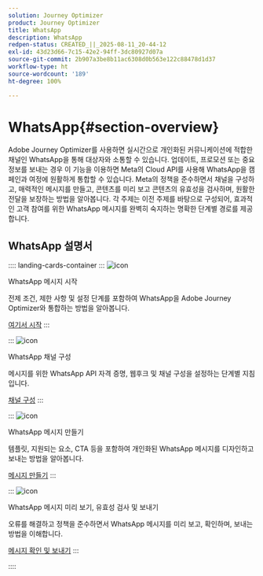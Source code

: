 ```yaml
---
solution: Journey Optimizer
product: Journey Optimizer
title: WhatsApp
description: WhatsApp
redpen-status: CREATED_||_2025-08-11_20-44-12
exl-id: 43d23d66-7c15-42e2-94ff-3dc80927d07a
source-git-commit: 2b907a3be8b11ac6308d0b563e122c88478d1d37
workflow-type: ht
source-wordcount: '189'
ht-degree: 100%

---
```


# WhatsApp{#section-overview}

Adobe Journey Optimizer를 사용하면 실시간으로 개인화된 커뮤니케이션에 적합한 채널인 WhatsApp을 통해 대상자와 소통할 수 있습니다. 업데이트, 프로모션 또는 중요 정보를 보내는 경우 이 기능을 이용하면 Meta의 Cloud API를 사용해 WhatsApp을 캠페인과 여정에 원활하게 통합할 수 있습니다. Meta의 정책을 준수하면서 채널을 구성하고, 매력적인 메시지를 만들고, 콘텐츠를 미리 보고 콘텐츠의 유효성을 검사하며, 원활한 전달을 보장하는 방법을 알아봅니다. 각 주제는 이전 주제를 바탕으로 구성되어, 효과적인 고객 참여를 위한 WhatsApp 메시지를 완벽히 숙지하는 명확한 단계별 경로를 제공합니다.

## WhatsApp 설명서

:::: landing-cards-container
:::
![icon](https://cdn.experienceleague.adobe.com/icons/circle-play.svg)

WhatsApp 메시지 시작

전제 조건, 제한 사항 및 설정 단계를 포함하여 WhatsApp을 Adobe Journey Optimizer와 통합하는 방법을 알아봅니다.

[여기서 시작](../using/whatsapp/get-started-whatsapp.md)
:::

:::
![icon](https://cdn.experienceleague.adobe.com/icons/gear.svg)

WhatsApp 채널 구성

메시지를 위한 WhatsApp API 자격 증명, 웹후크 및 채널 구성을 설정하는 단계별 지침입니다.

[채널 구성](../using/whatsapp/whatsapp-configuration.md)
:::

:::
![icon](https://cdn.experienceleague.adobe.com/icons/list-check.svg)

WhatsApp 메시지 만들기

템플릿, 지원되는 요소, CTA 등을 포함하여 개인화된 WhatsApp 메시지를 디자인하고 보내는 방법을 알아봅니다.

[메시지 만들기](../using/whatsapp/create-whatsapp.md)
:::

:::
![icon](https://cdn.experienceleague.adobe.com/icons/check-circle.svg)

WhatsApp 메시지 미리 보기, 유효성 검사 및 보내기

오류를 해결하고 정책을 준수하면서 WhatsApp 메시지를 미리 보고, 확인하며, 보내는 방법을 이해합니다.

[메시지 확인 및 보내기](../using/whatsapp/send-whatsapp.md)
:::

::::
